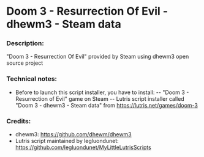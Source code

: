 # Doom 3 - Resurrection Of Evil - dhewm3 - Steam data
### Description:
"Doom 3 - Resurrection Of Evil" provided by Steam using dhewm3 open source project
### Technical notes:
- Before to launch this script installer, you have to install:
-- "Doom 3 - Resurrection of Evil" game on Steam
-- Lutris script installer called "Doom 3 - dhewm3 - Steam data" from https://lutris.net/games/doom-3
### Credits:
- dhewm3: https://github.com/dhewm/dhewm3
- Lutris script maintained by legluondunet: https://github.com/legluondunet/MyLittleLutrisScripts
